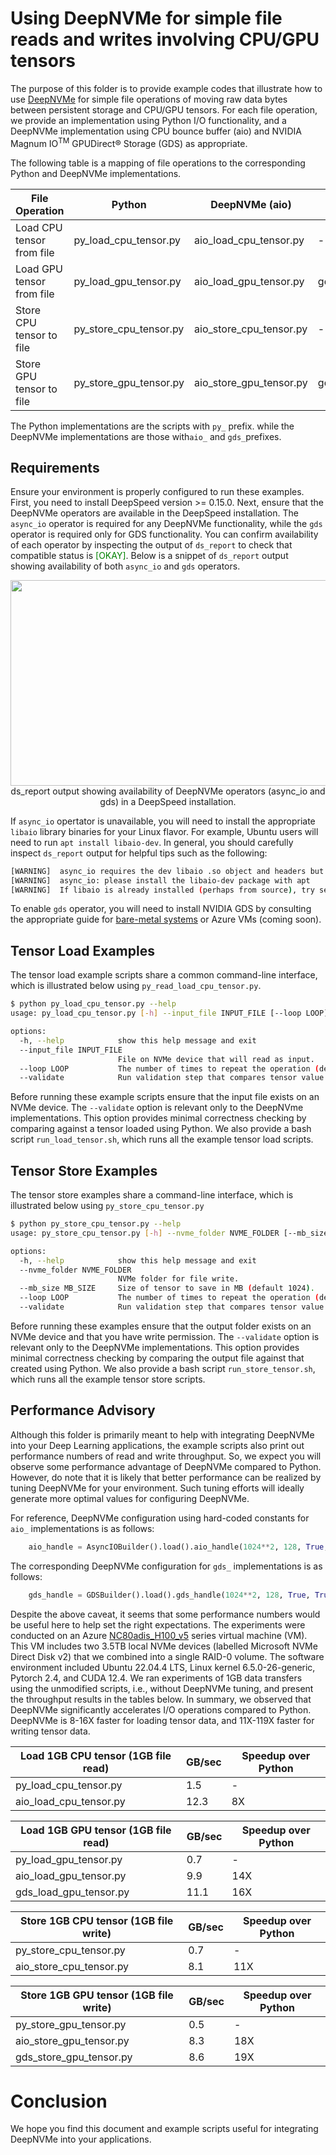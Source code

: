 # Using DeepNVMe for simple file reads and writes involving CPU/GPU tensors

The purpose of this folder is to provide example codes that illustrate how to use [DeepNVMe](https://github.com/deepspeedai/DeepSpeed/blob/master/blogs/deepspeed-gds/README.md) for simple file operations of moving raw data bytes between persistent storage and CPU/GPU tensors. For each file operation, we provide an implementation using Python I/O functionality, and a DeepNVMe implementation using CPU bounce buffer (aio) and NVIDIA Magnum IO<sup>TM</sup> GPUDirect® Storage (GDS) as appropriate. 

The following table is a mapping of file operations to the corresponding Python and DeepNVMe implementations. 


File Operation | Python | DeepNVMe (aio) | DeepNVMe (GDS)
|---|---|---|---|
Load CPU tensor from file | py_load_cpu_tensor.py | aio_load_cpu_tensor.py | - |
Load GPU tensor from file | py_load_gpu_tensor.py | aio_load_gpu_tensor.py | gds_load_gpu_tensor.py |
Store CPU tensor to file | py_store_cpu_tensor.py | aio_store_cpu_tensor.py | - |
Store GPU tensor to file | py_store_gpu_tensor.py | aio_store_gpu_tensor.py | gds_store_gpu_tensor.py |  

The Python implementations are the scripts with `py_` prefix. while the DeepNVMe implementations are those with`aio_` and `gds_`prefixes. 

## Requirements 
Ensure your environment is properly configured to run these examples. First, you need to install DeepSpeed version >= 0.15.0. Next, ensure that the DeepNVMe operators are available in the DeepSpeed installation. The `async_io` operator is required for any DeepNVMe functionality, while the `gds` operator is required only for GDS functionality. You can confirm availability of each operator by inspecting the output of `ds_report` to check that compatible status is <span style="color:green">[OKAY]</span>. Below is a snippet of `ds_report` output showing availability of both `async_io` and `gds` operators. 

<div align="center">
    <img src="./media/deepnvme_ops_report.png" style="width:6.5in;height:3.42153in" />
</div> 
<div align="center">
    ds_report output showing availability of DeepNVMe operators (async_io and gds) in a DeepSpeed installation. 
</div> 


If `async_io` opertator is unavailable, you will need to install the appropriate `libaio` library binaries for your Linux flavor. For example, Ubuntu users will need to run `apt install libaio-dev`. In general, you should carefully inspect `ds_report` output for helpful tips such as the following: 

```bash
[WARNING]  async_io requires the dev libaio .so object and headers but these were not found.
[WARNING]  async_io: please install the libaio-dev package with apt
[WARNING]  If libaio is already installed (perhaps from source), try setting the CFLAGS and LDFLAGS environment variables to where it can be found.
```

To enable `gds` operator, you will need to install NVIDIA GDS by consulting the appropriate guide for [bare-metal systems](https://docs.nvidia.com/gpudirect-storage/troubleshooting-guide/index.html) or Azure VMs (coming soon). 

## Tensor Load Examples
The tensor load example scripts share a common command-line interface, which is illustrated below using `py_read_load_cpu_tensor.py`.
```bash
$ python py_load_cpu_tensor.py --help
usage: py_load_cpu_tensor.py [-h] --input_file INPUT_FILE [--loop LOOP] [--validate]

options:
  -h, --help            show this help message and exit
  --input_file INPUT_FILE
                        File on NVMe device that will read as input.
  --loop LOOP           The number of times to repeat the operation (default 3).
  --validate            Run validation step that compares tensor value against Python file read
```
Before running these example scripts ensure that the input file exists on an NVMe device. The `--validate` option is relevant only to the DeepNVme implementations. This option provides minimal correctness checking by comparing against a tensor loaded using Python. We also provide a bash script `run_load_tensor.sh`, which runs all the example tensor load scripts.


## Tensor Store Examples
The tensor store examples share a command-line interface, which is illustrated below using `py_store_cpu_tensor.py`
```bash
$ python py_store_cpu_tensor.py --help
usage: py_store_cpu_tensor.py [-h] --nvme_folder NVME_FOLDER [--mb_size MB_SIZE] [--loop LOOP] [--validate]

options:
  -h, --help            show this help message and exit
  --nvme_folder NVME_FOLDER
                        NVMe folder for file write.
  --mb_size MB_SIZE     Size of tensor to save in MB (default 1024).
  --loop LOOP           The number of times to repeat the operation (default 3).
  --validate            Run validation step that compares tensor value against Python file read

```
Before running these examples ensure that the output folder exists on an NVMe device and that you have write permission. The `--validate` option is relevant only to the DeepNVMe implementations. This option provides minimal correctness checking by comparing the output file against that created using Python. We also provide a bash script `run_store_tensor.sh`, which runs all the example tensor store scripts.  


## Performance Advisory
Although this folder is primarily meant to help with integrating DeepNVMe into your Deep Learning applications, the example scripts also print out performance numbers of read and write throughput. So, we expect you will observe some performance advantage of DeepNVMe compared to Python. However, do note that it is likely that better performance can be realized by tuning DeepNVMe for your environment. Such tuning efforts will ideally generate more optimal values for configuring DeepNVMe. 

For reference, DeepNVMe configuration using hard-coded constants for `aio_` implementations is as follows:

```python
    aio_handle = AsyncIOBuilder().load().aio_handle(1024**2, 128, True, True, 1)
```

The corresponding DeepNVMe configuration for `gds_` implementations is as follows:

```python
    gds_handle = GDSBuilder().load().gds_handle(1024**2, 128, True, True, 1)
```

Despite the above caveat, it seems that some performance numbers would be useful here to help set the right expectations. The experiments were conducted on an Azure [NC80adis_H100_v5](https://learn.microsoft.com/en-us/azure/virtual-machines/ncads-h100-v5) series virtual machine (VM). This VM includes two 3.5TB local NVMe devices (labelled Microsoft NVMe Direct Disk v2) that we combined into a single RAID-0 volume. The software environment included Ubuntu 22.04.4 LTS, Linux kernel 6.5.0-26-generic, Pytorch 2.4, and CUDA 12.4. We ran experiments of 1GB data transfers using the unmodified scripts, i.e., without DeepNVMe tuning, and present the throughput results in the tables below. In summary, we observed that DeepNVMe significantly accelerates I/O operations compared to Python. DeepNVMe is 8-16X faster for loading tensor data, and 11X-119X faster for writing tensor data. 

Load 1GB CPU tensor (1GB file read) | GB/sec | Speedup over Python | 
|---|---|---|
py_load_cpu_tensor.py  | 1.5 | - | 
aio_load_cpu_tensor.py | 12.3 | 8X | 

Load 1GB GPU tensor (1GB file read) | GB/sec | Speedup over Python | 
|---|---|---|
py_load_gpu_tensor.py | 0.7| - | 
aio_load_gpu_tensor.py | 9.9 | 14X | 
gds_load_gpu_tensor.py | 11.1 | 16X | 


Store 1GB CPU tensor (1GB file write) | GB/sec | Speedup over Python | 
|---|---|---|
py_store_cpu_tensor.py  | 0.7 | - | 
aio_store_cpu_tensor.py | 8.1 | 11X | 


Store 1GB GPU tensor (1GB file write) | GB/sec | Speedup over Python | 
|---|---|---|
py_store_gpu_tensor.py | 0.5 | - | 
aio_store_gpu_tensor.py | 8.3 | 18X | 
gds_store_gpu_tensor.py | 8.6 | 19X | 



# Conclusion
We hope you find this document and example scripts useful for integrating DeepNVMe into your applications. 
